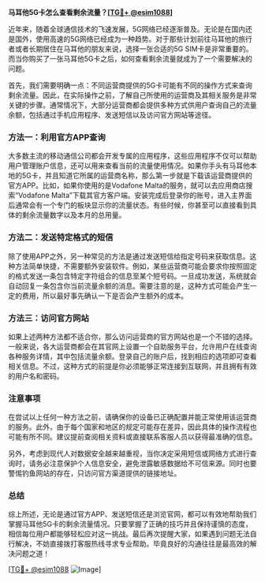 **马耳他5G卡怎么查看剩余流量？[[TG💪+ @esim1088](https://t.me/s/esim1088)]**

近年来，随着全球通信技术的飞速发展，5G网络已经逐渐普及。无论是在国内还是国外，使用高速的5G网络已经成为一种趋势。对于那些计划前往马耳他的旅行者或者长期居住在马耳他的朋友来说，选择一张合适的5G SIM卡是非常重要的。而当你购买了一张马耳他5G卡之后，如何查看剩余流量就成为了一个需要解决的问题。

首先，我们需要明确一点：不同运营商提供的5G卡可能有不同的操作方式来查询剩余流量。因此，在实际操作之前，了解自己所使用的运营商及其相关服务是非常关键的步骤。通常情况下，大部分运营商都会提供多种方式供用户查询自己的流量余额，包括通过手机应用程序、发送短信以及访问官方网站等途径。

### 方法一：利用官方APP查询

大多数主流的移动通信公司都会开发专属的应用程序，这些应用程序不仅可以帮助用户管理账户信息，还可以用来查看当前的流量使用情况。如果你手头有马耳他本地的5G卡，并且知道它所属的运营商名称，那么第一步就是下载该运营商提供的官方APP。比如，如果你使用的是Vodafone Malta的服务，就可以去应用商店搜索“Vodafone Malta”下载其官方客户端。安装完成后登录你的账号，进入主界面后通常会有一个专门的板块显示你的流量状态。有些时候，你甚至可以直接看到具体的剩余流量数字以及本月的总用量。

### 方法二：发送特定格式的短信

除了使用APP之外，另一种常见的方法是通过发送短信给指定号码来获取信息。这种方法简单快捷，不需要额外安装软件。例如，某些运营商可能会要求你按照固定的格式发送一条包含特定字符组合的信息至某个短号码。一旦成功发送，系统就会自动回复一条包含你当前流量余额的消息。需要注意的是，这种方式可能会产生一定的费用，所以最好事先确认一下是否会产生额外的成本。

### 方法三：访问官方网站

如果上述两种方法都不适合你，那么访问运营商的官方网站也是一个不错的选择。一般来说，各大运营商都会在其官网上设置一个自助服务平台，允许用户在线查询各种服务详情，其中包括流量余额。登录自己的账户后，找到相应的选项即可查看相关信息。不过，这种方式的前提是你必须能够正常连接到互联网，并且拥有有效的用户名和密码。

### 注意事项

在尝试以上任何一种方法之前，请确保你的设备已正确配置并能正常使用该运营商的服务。此外，由于每个国家和地区的规定可能存在差异，因此具体的操作流程也可能有所不同。建议提前查阅相关资料或直接联系客服人员以获得最准确的信息。

另外，考虑到现代人对数据安全越来越重视，当你决定采用短信或网络方式进行查询时，请务必注意保护个人信息安全，避免泄露敏感数据给不可信来源。同时也要警惕钓鱼网站的存在，只访问官方渠道提供的链接地址。

### 总结

综上所述，无论是通过官方APP、发送短信还是浏览官网，都可以有效地帮助我们掌握马耳他5G卡的剩余流量情况。只要掌握了正确的技巧并且保持谨慎的态度，相信每位用户都能够轻松应对这一挑战。最后再次提醒大家，如果遇到问题无法自行解决，不妨直接拨打客服热线寻求专业帮助。毕竟良好的沟通往往是最高效的解决问题之道！

[[TG💪+ @esim1088](https://t.me/s/esim1088) ![Image](https://i.postimg.cc/4NQfJmqS/Snipaste-2025-05-13-00-14-12.png)]